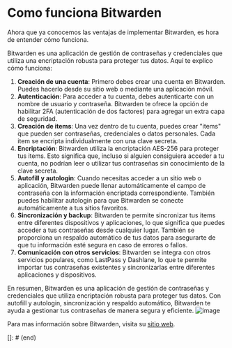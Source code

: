 # Como funciona Bitwarden

Ahora que ya conocemos las ventajas de implementar Bitwarden, es hora de entender cómo funciona.

Bitwarden es una aplicación de gestión de contraseñas y credenciales que utiliza una encriptación robusta para proteger tus datos. Aquí te explico cómo funciona:

1. **Creación de una cuenta**: Primero debes crear una cuenta en Bitwarden. Puedes hacerlo desde su sitio web o mediante una aplicación móvil.
2. **Autenticación**: Para acceder a tu cuenta, debes autenticarte con un nombre de usuario y contraseña. Bitwarden te ofrece la opción de habilitar 2FA (autenticación de dos factores) para agregar un extra capa de seguridad.
3. **Creación de items**: Una vez dentro de tu cuenta, puedes crear "items" que pueden ser contraseñas, credenciales o datos personales. Cada item se encripta individualmente con una clave secreta.
4. **Encriptación**: Bitwarden utiliza la encriptación AES-256 para proteger tus items. Esto significa que, incluso si alguien consiguiera acceder a tu cuenta, no podrían leer o utilizar tus contraseñas sin conocimiento de la clave secreta.
5. **Autofill y autologin**: Cuando necesitas acceder a un sitio web o aplicación, Bitwarden puede llenar automáticamente el campo de contraseña con la información encriptada correspondiente. También puedes habilitar autologin para que Bitwarden se conecte automáticamente a tus sitios favoritos.
6. **Sincronización y backup**: Bitwarden te permite sincronizar tus items entre diferentes dispositivos y aplicaciones, lo que significa que puedes acceder a tus contraseñas desde cualquier lugar. También se proporciona un respaldo automático de tus datos para asegurarte de que tu información esté segura en caso de errores o fallos.
7. **Comunicación con otros servicios**: Bitwarden se integra con otros servicios populares, como LastPass y Dashlane, lo que te permite importar tus contraseñas existentes y sincronizarlas entre diferentes aplicaciones y dispositivos.

En resumen, Bitwarden es una aplicación de gestión de contraseñas y credenciales que utiliza encriptación robusta para proteger tus datos. Con autofill y autologin, sincronización y respaldo automático, Bitwarden te ayuda a gestionar tus contraseñas de manera segura y eficiente.
![image](https://rms-api-alpha.dsroma.info/v1/q/URS-Wj.goal-image)

Para mas información sobre Bitwarden, visita su [sitio web](https://bitwarden.com/).

[]: # (end)
